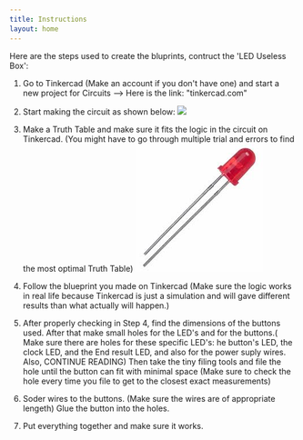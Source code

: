 ```yaml
---
title: Instructions
layout: home
---
```


Here are the steps used to create the bluprints, contruct the 'LED Useless Box':
        
1. Go to Tinkercad (Make an account if you don't have one) and start a new project for Circuits --> Here is the link: "tinkercad.com"

1. Start making the circuit as shown below:
![](../images/tinkercad.png)

1. Make a Truth Table and make sure it fits the logic in the circuit on Tinkercad. (You might have to go through multiple trial and errors to find the most optimal Truth Table)
![](images/led-red.jpg)

1. Follow the blueprint you made on Tinkercad (Make sure the logic works in real life because Tinkercad is just a simulation and will gave different results than what actually will happen.)

1. After properly checking in Step 4, find the dimensions of the buttons used. After that make small holes for the LED's and for the buttons.( Make sure there are holes for these specific LED's: he button's LED, the clock LED, and the End result LED, and also for the power suply wires. Also, CONTINUE READING) Then take the tiny filing tools and file the hole until the button can fit with minimal space (Make sure to check the hole every time you file to get to the closest exact measurements)

1. Soder wires to the buttons. (Make sure the wires are of appropriate lengeth) Glue the button into the holes.

1. Put everything together and make sure it works.